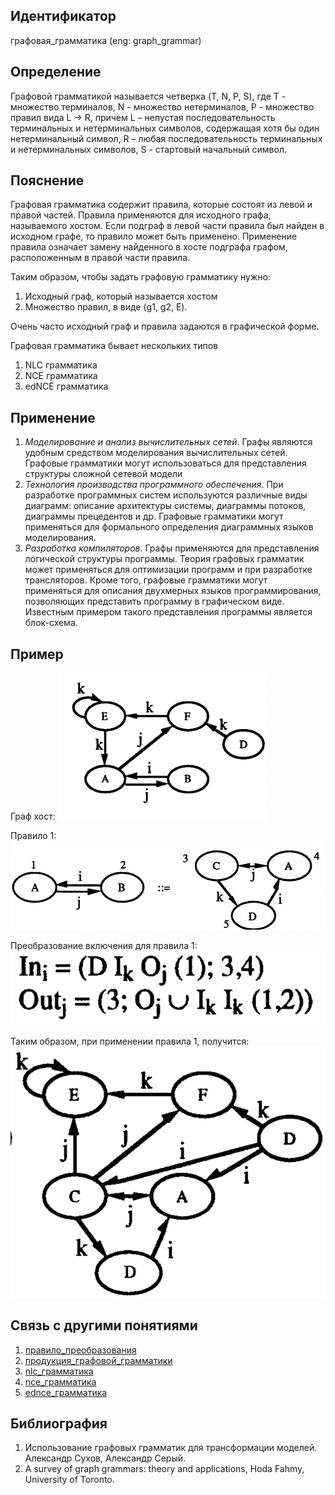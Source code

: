 ## Идентификатор

графовая_грамматика (eng: graph_grammar)

## Определение

Графовой грамматикой называется четверка (T, N, P, S), где T - множество терминалов, N - множество нетерминалов, P - множество правил вида L -> R, причем L – непустая последовательность  терминальных  и  нетерминальных  символов,  содержащая хотя бы один нетерминальный символ, R – любая последовательность терминальных и нетерминальных символов, S - стартовый начальный символ.

## Пояснение

Графовая грамматика содержит правила, которые состоят из левой и правой частей. Правила применяются для исходного графа, называемого хостом. Если подграф в левой части правила был найден в исходном графе, то правило может быть применено. Применение правила означает замену найденного в хосте подграфа графом, расположенным в правой части правила.

Таким образом, чтобы задать графовую грамматику нужно:

1. Исходный граф, который называется хостом
2. Множество правил, в виде (g1, g2, E).

Очень часто исходный граф и правила задаются в графической форме.

Графовая грамматика бывает нескольких типов

1. NLC грамматика
2. NCE грамматика
3. edNCE грамматика

## Применение

1. _Моделирование и анализ вычислительных сетей_. Графы являются удобным средством моделирования вычислительных сетей. Графовые грамматики могут использоваться для представления структуры сложной сетевой модели
2. _Технология производства программного обеспечения_. При разработке программных систем используются различные виды диаграмм: описание архитектуры системы, диаграммы потоков, диаграммы прецедентов и др. Графовые грамматики могут применяться для формального определения диаграммных языков моделирования.
3. _Разработка компиляторов_. Графы применяются для представления логической структуры программы. Теория графовых грамматик может применяться для оптимизации программ и при разработке трансляторов. Кроме того, графовые грамматики могут применяться для описания двухмерных языков программирования, позволяющих представить программу в графическом виде. Известным примером такого представления программы является блок-схема.
## Пример

Граф хост:
<img src="images/host_graph.png">

Правило 1: 
<img src="images/production.png">

Преобразование включения для правила 1:
<img src="images/embedding.png">

Таким образом, при применении правила 1, получится:
<img src="images/result_graph.png">

## Связь с другими понятиями

1. [правило_преобразования](embedding_transformation.md)
2. [продукция_графовой_грамматики](graph_grammar_production.md)
3. [nlc_грамматика](nlc_graph_grammar.md)
4. [nce_грамматика](nce_graph_grammar.md)
5. [ednce_грамматика](ednce_graph_grammar.md)

## Библиография

1. Использование графовых грамматик для трансформации моделей. Александр Сухов, Александр Серый.
2. A survey of graph grammars: theory and applications, Hoda Fahmy, University of Toronto.
